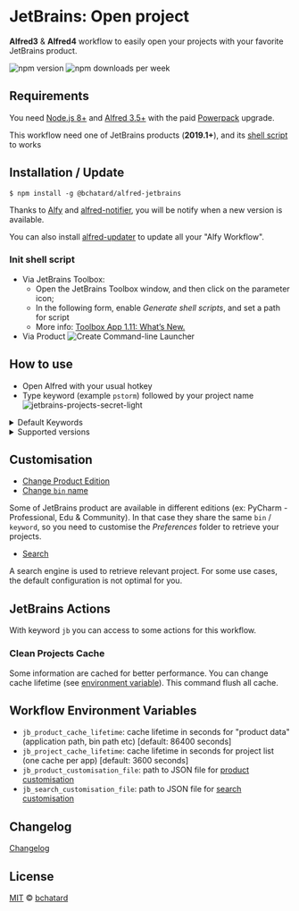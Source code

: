 # JetBrains: Open project

**Alfred3** & **Alfred4** workflow to easily open your projects with your favorite JetBrains product.

![npm version](https://img.shields.io/npm/v/@bchatard/alfred-jetbrains.svg?style=for-the-badge)
![npm downloads per week](https://img.shields.io/npm/dm/@bchatard/alfred-jetbrains.svg?style=for-the-badge)

## Requirements

You need [Node.js 8+](https://nodejs.org) and [Alfred 3.5+](https://www.alfredapp.com) with the paid [Powerpack](https://www.alfredapp.com/powerpack/) upgrade.

This workflow need one of JetBrains products (**2019.1+**), and its [shell script](#init-shell-script) to works

## Installation / Update

```shell
$ npm install -g @bchatard/alfred-jetbrains
```

Thanks to [Alfy](https://github.com/sindresorhus/alfy) and [alfred-notifier](https://github.com/SamVerschueren/alfred-notifier), you will be notify when a new version is available.

You can also install [alfred-updater](https://github.com/SamVerschueren/alfred-updater) to update all your "Alfy Workflow".

### Init shell script

- Via JetBrains Toolbox:
  - Open the JetBrains Toolbox window, and then click on the parameter icon;
  - In the following form, enable _Generate shell scripts_, and set a path for script
  - More info: [Toolbox App 1.11: What’s New.](https://blog.jetbrains.com/blog/2018/08/23/toolbox-app-1-11-whats-new/)
- Via Product
  ![Create Command-line Launcher](./doc/img/command_line_launcher.gif)

## How to use

- Open Alfred with your usual hotkey
- Type keyword (example `pstorm`) followed by your project name
  ![jetbrains-projects-secret-light](https://raw.githubusercontent.com/bchatard/alfred-jetbrains/master/doc/img/jetbrains-projects-secret-light.png)

<details>
<summary>Default Keywords</summary>

- AppCode: `appcode`;
- CLion: `clion`;
- DataGrip: `datagrip`;
- GoLand: `goland`;
- IntelliJ Idea: `idea` (default to Ultimate Edition, see [customisation to change this](#customisation));
- PhpStorm: `pstorm`;
- PyCharm: `pycharm` (default to Professional Edition, see [customisation to change this](#customisation));
- WebStorm: `wstorm`;
- Rider: [Help wanted](https://github.com/bchatard/alfred-jetbrains/issues/5);
- RubyMine: `rubymine`;

</details>

<details>
<summary>Supported versions</summary>
I test with this products/versions:

- AppCode: 2018.3 / 2019.+;
- CLion: 2018.3 / 2019.+;
- DataGrip: 2018.3 / 2019.+;
- GoLand: 2018.3 / 2019.+;
- IntelliJ Idea: 2018.3 / 2019.+;
- PhpStorm: 2018.3 / 2019.+;
- PyCharm: 2018.3 / 2019.+;
- WebStorm: 2018.3 / 2019.+;
- RubyMine: 2018.3 / 2019.+;

For other versions:

- Very old PhpStorm (and only PhpStorm), you can use my first workflow: [PhpStorm Alfred Workflow](https://github.com/bchatard/phpstorm-alfred-workflow)
- Prior 2019, you can use my previous workflow: [JetBrains Alfred Workflow](https://github.com/bchatard/jetbrains-alfred-workflow)

</details>

## Customisation

- [Change Product Edition](doc/customisation/edition.md)
- [Change `bin` name](doc/customisation/bin.md)

Some of JetBrains product are available in different editions (ex: PyCharm - Professional, Edu & Community).
In that case they share the same `bin` / `keyword`, so you need to customise the _Preferences_ folder to retrieve your projects.

- [Search](doc/customisation/search.md)

A search engine is used to retrieve relevant project. For some use cases, the default configuration is not optimal for you.

## JetBrains Actions

With keyword `jb` you can access to some actions for this workflow.

### Clean Projects Cache

Some information are cached for better performance. You can change cache lifetime (see [environment variable](#workflow-environment-variables)). This command flush all cache.

## Workflow Environment Variables

- `jb_product_cache_lifetime`: cache lifetime in seconds for "product data" (application path, bin path etc) [default: 86400 seconds]
- `jb_project_cache_lifetime`: cache lifetime in seconds for project list (one cache per app) [default: 3600 seconds]
- `jb_product_customisation_file`: path to JSON file for [product customisation](#customisation)
- `jb_search_customisation_file`: path to JSON file for [search customisation](#customisation)

## Changelog

[Changelog](https://github.com/bchatard/alfred-jetbrains/releases)

## License

[MIT](LICENSE) © [bchatard](https://github.com/bchatard)
